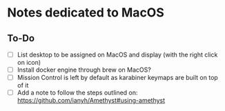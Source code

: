 # Notes dedicated to MacOS

## To-Do

- [ ] List desktop to be assigned on MacOS and display (with the right click on icon)
- [ ] Install docker engine through brew on MacOS?
- [ ] Mission Control is left by default as karabiner keymaps are built on top of it
- [ ] Add a note to follow the steps outlined on: <https://github.com/ianyh/Amethyst#using-amethyst>
